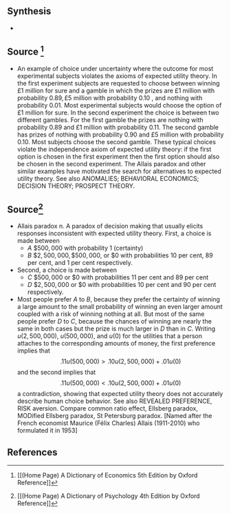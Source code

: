 ## Synthesis
- 
## Source [^1]
- An example of choice under uncertainty where the outcome for most experimental subjects violates the axioms of expected utility theory. In the first experiment subjects are requested to choose between winning $£ 1$ million for sure and a gamble in which the prizes are $£ 1$ million with probability $0.89, £ 5$ million with probability 0.10 , and nothing with probability 0.01. Most experimental subjects would choose the option of $£ 1$ million for sure. In the second experiment the choice is between two different gambles. For the first gamble the prizes are nothing with probability 0.89 and $£ 1$ million with probability 0.11. The second gamble has prizes of nothing with probability 0.90 and $£ 5$ million with probability 0.10. Most subjects choose the second gamble. These typical choices violate the independence axiom of expected utility theory: if the first option is chosen in the first experiment then the first option should also be chosen in the second experiment. The Allais paradox and other similar examples have motivated the search for alternatives to expected utility theory. See also ANOMALIES; BEHAVIORAL ECONOMICS; DECISION THEORY; PROSPECT THEORY.
## Source[^2]
- Allais paradox n. A paradox of decision making that usually elicits responses inconsistent with expected utility theory. First, a choice is made between
	- $A~ \$ 500,000$ with probability 1 (certainty)
	- $B~ \$ 2,500,000, \$ 500,000$, or $\$ 0$ with probabilities 10 per cent, 89 per cent, and 1 per cent respectively.
- Second, a choice is made between
	- $C ~\$ 500,000$ or $\$ 0$ with probabilities 11 per cent and 89 per cent
	- $D~ \$ 2,500,000$ or $\$ 0$ with probabilities 10 per cent and 90 per cent respectively.
- Most people prefer $A$ to $B$, because they prefer the certainty of winning a large amount to the small probability of winning an even larger amount coupled with a risk of winning nothing at all. But most of the same people prefer $D$ to $C$, because the chances of winning are nearly the same in both cases but the prize is much larger in $D$ than in $C$. Writing $u(2,500,000)$, $u(500,000)$, and $u(0)$ for the utilities that a person attaches to the corresponding amounts of money, the first preference implies that$$.11 u(500,000)>.10 u(2,500,000)+.01 u(0)$$and the second implies that$$.11 u(500,000)<.10 u(2,500,000)+.01 u(0)$$a contradiction, showing that expected utility theory does not accurately describe human choice behavior. See also REVEALED PREFERENCE, RISK aversion. Compare common ratio effect, Ellsberg paradox, MODified Ellsberg paradox, St Petersburg paradox. \[Named after the French economist Maurice (Félix Charles) Allais (1911-2010) who formulated it in 1953]
## References

[^1]: [[(Home Page) A Dictionary of Economics 5th Edition by Oxford Reference]]
[^2]: [[(Home Page) A Dictionary of Psychology 4th Edition by Oxford Reference]]